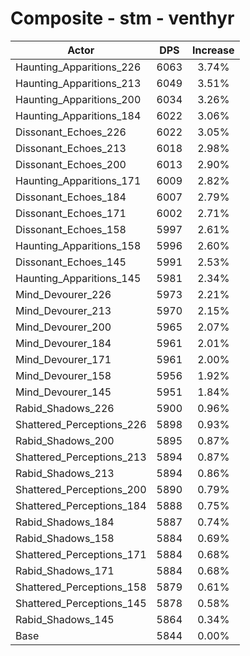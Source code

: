 # Composite - stm - venthyr
| Actor | DPS | Increase |
|---|:---:|:---:|
|Haunting_Apparitions_226|6063|3.74%|
|Haunting_Apparitions_213|6049|3.51%|
|Haunting_Apparitions_200|6034|3.26%|
|Haunting_Apparitions_184|6022|3.06%|
|Dissonant_Echoes_226|6022|3.05%|
|Dissonant_Echoes_213|6018|2.98%|
|Dissonant_Echoes_200|6013|2.90%|
|Haunting_Apparitions_171|6009|2.82%|
|Dissonant_Echoes_184|6007|2.79%|
|Dissonant_Echoes_171|6002|2.71%|
|Dissonant_Echoes_158|5997|2.61%|
|Haunting_Apparitions_158|5996|2.60%|
|Dissonant_Echoes_145|5991|2.53%|
|Haunting_Apparitions_145|5981|2.34%|
|Mind_Devourer_226|5973|2.21%|
|Mind_Devourer_213|5970|2.15%|
|Mind_Devourer_200|5965|2.07%|
|Mind_Devourer_184|5961|2.01%|
|Mind_Devourer_171|5961|2.00%|
|Mind_Devourer_158|5956|1.92%|
|Mind_Devourer_145|5951|1.84%|
|Rabid_Shadows_226|5900|0.96%|
|Shattered_Perceptions_226|5898|0.93%|
|Rabid_Shadows_200|5895|0.87%|
|Shattered_Perceptions_213|5894|0.87%|
|Rabid_Shadows_213|5894|0.86%|
|Shattered_Perceptions_200|5890|0.79%|
|Shattered_Perceptions_184|5888|0.75%|
|Rabid_Shadows_184|5887|0.74%|
|Rabid_Shadows_158|5884|0.69%|
|Shattered_Perceptions_171|5884|0.68%|
|Rabid_Shadows_171|5884|0.68%|
|Shattered_Perceptions_158|5879|0.61%|
|Shattered_Perceptions_145|5878|0.58%|
|Rabid_Shadows_145|5864|0.34%|
|Base|5844|0.00%|
